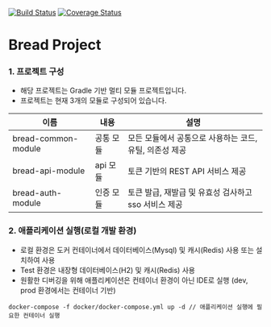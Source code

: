 [![Build Status](http://211.104.121.100:8080/buildStatus/icon?job=bread-web-api)](http://211.104.121.100:8080/job/bread-web-api/)
[![Coverage Status](https://coveralls.io/repos/github/nmrhtn7898/bread-project/badge.svg)](https://coveralls.io/github/nmrhtn7898/bread-project)
# Bread Project
### 1. 프로젝트 구성
- 해당 프로젝트는 Gradle 기반 멀티 모듈 프로젝트입니다.
- 프로젝트는 현재 3개의 모듈로 구성되어 있습니다.

|이름|내용|설명|
|---|---|---|
|bread-common-module|공통 모듈|모든 모듈에서 공통으로 사용하는 코드, 유틸, 의존성 제공|
|bread-api-module|api 모듈|토큰 기반의 REST API 서비스 제공|
|bread-auth-module|인증 모듈|토큰 발급, 재발급 및 유효성 검사하고 sso 서비스 제공|

### 2. 애플리케이션 실행(로컬 개발 환경)
- 로컬 환경은 도커 컨테이너에서 데이터베이스(Mysql) 및 캐시(Redis) 사용 또는 설치하여 사용
- Test 환경은 내장형 데이터베이스(H2) 및 캐시(Redis) 사용
- 원활한 디버깅을 위해 애플리케이션은 컨테이너 환경이 아닌 IDE로 실행
(dev, prod 환경에서는 컨테이너 기반)
```
docker-compose -f docker/docker-compose.yml up -d // 애플리케이션 실행에 필요한 컨테이너 실행
```

